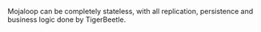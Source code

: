 Mojaloop can be completely stateless, with all replication, persistence and business logic done by TigerBeetle.
